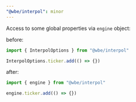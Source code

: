 ```yaml
---
"@wbe/interpol": minor
---
```


Access to some global properties via `engine` object:

before:

```ts
import { InterpolOptions } from "@wbe/interpol"

InterpolOptions.ticker.add(() => {})
```

after:

```ts
import { engine } from "@wbe/interpol"

engine.ticker.add(() => {})
```
